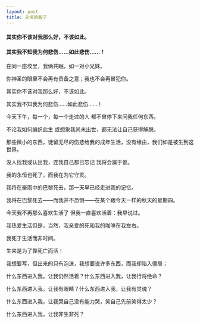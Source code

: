 ```yaml
---
layout: post
title: 永恒的骰子
---
```

#### 其实你不该对我那么好，不该如此。
#### 其实我不知我为何悲伤……如此悲伤……！
<!-- more -->
在同一座坟里，我俩共眠，如一对小兄妹。

你神圣的眼里不会再有责备之意；我也不会再冒犯你。

其实你不该对我那么好，不该如此。

其实我不知我为何悲伤……如此悲伤……！

今天下午，每一个，每一个走过的人 都不曾停下来问我任何东西。

不论我如何编织此生 或想象我尚未出世，都无法让自己获得解脱。

那些微小的东西，徒留无尽的伤悲给我的成年生活，没有缘由，我们如是被生到这世界。

没人找我或认出我，连我自己都已忘记 我将会属于谁。

我的永恒也死了，而我在为它守灵。

我将在豪雨中的巴黎死去，那一天早已经走进我的记忆。

我将在巴黎死去——而我并不恐惧——在某个跟今天一样的秋天的星期四。

今天我不再那么喜欢生活了 但我一直喜欢活着：我早说过。

我热爱生活但是，当然，我亲爱的死和我的咖啡在我左右。

我死于生活而非时间。

生来是为了靠死亡而活！

我想要写，但出来的只有泡沫，我想要说许多东西，而我却陷入僵局；

什么东西进入我，让我仍然活着？什么东西进入我，让我行将绝命？

什么东西进入我，让我有眼睛？什么东西进入我，让我有灵魂？

什么东西进入我，让我哭自己没有能力哭，笑自己先前笑得太少？

什么东西进入我，让我非生非死？